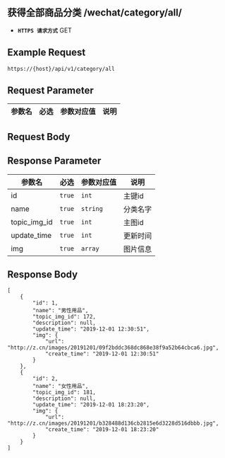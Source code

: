 ## 获得全部商品分类 /wechat/category/all/

- **`HTTPS 请求方式`** GET

## Example Request
```
https://{host}/api/v1/category/all
```

## Request Parameter

| 参数名       | 必选   | 参数对应值 | 说明                  |
| ------------ | ------ | ---------- | --------------------|



## Request Body


## Response Parameter

| 参数名              | 必选   | 参数对应值 | 说明                              |
| ------------------- | ------ | ---------- | --------------------------------|
| id                  | `true` | `int    `  | 主键id                          |
| name                | `true` | `string`   | 分类名字                         |
| topic_img_id        | `true` | `int`      | 主图id                           |
| update_time         | `true` | `int`      | 更新时间                         |
| img                 | `true` | `array`    | 图片信息                         |


## Response Body

```
[
    {
        "id": 1,
        "name": "男性用品",
        "topic_img_id": 172,
        "description": null,
        "update_time": "2019-12-01 12:30:51",
        "img": {
            "url": "http://z.cn/images/20191201/09f2bddc368dc868e38f9a52b64cbca6.jpg",
            "create_time": "2019-12-01 12:30:51"
        }
    },
    {
        "id": 2,
        "name": "女性用品",
        "topic_img_id": 181,
        "description": null,
        "update_time": "2019-12-01 18:23:20",
        "img": {
            "url": "http://z.cn/images/20191201/b328488d136cb2815e6d3228d516dbbb.jpg",
            "create_time": "2019-12-01 18:23:20"
        }
    }
]
```

